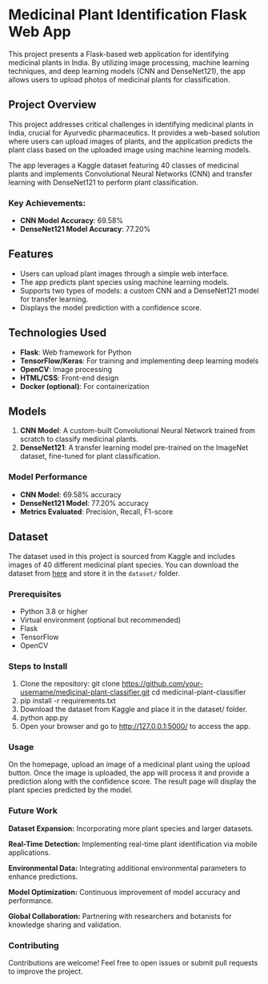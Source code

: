 # Medicinal Plant Identification Flask Web App

This project presents a Flask-based web application for identifying medicinal plants in India. By utilizing image processing, machine learning techniques, and deep learning models (CNN and DenseNet121), the app allows users to upload photos of medicinal plants for classification.

## Project Overview

This project addresses critical challenges in identifying medicinal plants in India, crucial for Ayurvedic pharmaceutics. It provides a web-based solution where users can upload images of plants, and the application predicts the plant class based on the uploaded image using machine learning models.

The app leverages a Kaggle dataset featuring 40 classes of medicinal plants and implements Convolutional Neural Networks (CNN) and transfer learning with DenseNet121 to perform plant classification.

### Key Achievements:
- **CNN Model Accuracy**: 69.58%
- **DenseNet121 Model Accuracy**: 77.20%

## Features
- Users can upload plant images through a simple web interface.
- The app predicts plant species using machine learning models.
- Supports two types of models: a custom CNN and a DenseNet121 model for transfer learning.
- Displays the model prediction with a confidence score.

## Technologies Used
- **Flask**: Web framework for Python
- **TensorFlow/Keras**: For training and implementing deep learning models
- **OpenCV**: Image processing
- **HTML/CSS**: Front-end design
- **Docker (optional)**: For containerization

## Models
1. **CNN Model**: A custom-built Convolutional Neural Network trained from scratch to classify medicinal plants.
2. **DenseNet121**: A transfer learning model pre-trained on the ImageNet dataset, fine-tuned for plant classification.

### Model Performance
- **CNN Model**: 69.58% accuracy
- **DenseNet121 Model**: 77.20% accuracy
- **Metrics Evaluated**: Precision, Recall, F1-score

## Dataset

The dataset used in this project is sourced from Kaggle and includes images of 40 different medicinal plant species. You can download the dataset from [here](https://www.kaggle.com/datasets) and store it in the `dataset/` folder.

### Prerequisites
- Python 3.8 or higher
- Virtual environment (optional but recommended)
- Flask
- TensorFlow
- OpenCV

### Steps to Install
1. Clone the repository:
   git clone https://github.com/your-username/medicinal-plant-classifier.git
   cd medicinal-plant-classifier
2. pip install -r requirements.txt
3. Download the dataset from Kaggle and place it in the dataset/ folder.
4. python app.py
5. Open your browser and go to http://127.0.0.1:5000/ to access the app.

### Usage
On the homepage, upload an image of a medicinal plant using the upload button.
Once the image is uploaded, the app will process it and provide a prediction along with the confidence score.
The result page will display the plant species predicted by the model.

### Future Work
**Dataset Expansion:** Incorporating more plant species and larger datasets.

**Real-Time Detection:** Implementing real-time plant identification via mobile applications.

**Environmental Data:** Integrating additional environmental parameters to enhance predictions.

**Model Optimization:** Continuous improvement of model accuracy and performance.

**Global Collaboration:** Partnering with researchers and botanists for knowledge sharing and validation.

### Contributing
Contributions are welcome! Feel free to open issues or submit pull requests to improve the project.
